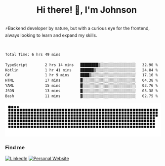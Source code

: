 <div id="user-content-toc">
  <ul align="center">
    <summary><h1 style="display: inline-block">Hi there! 👋, I'm Johnson</h1></summary>
  </ul>
</div>

⚡Backend developer by nature, but with a curious eye for the frontend, always looking to learn and expand my skills.

<br>


<!--START_SECTION:waka-->

```txt
Total Time: 6 hrs 49 mins

TypeScript        2 hrs 14 mins   ████████▒░░░░░░░░░░░░░░░░   32.90 %
Kotlin            1 hr 41 mins    ██████▒░░░░░░░░░░░░░░░░░░   24.84 %
C#                1 hr 9 mins     ████▒░░░░░░░░░░░░░░░░░░░░   17.10 %
HTML              17 mins         █░░░░░░░░░░░░░░░░░░░░░░░░   04.38 %
YAML              15 mins         █░░░░░░░░░░░░░░░░░░░░░░░░   03.76 %
JSON              13 mins         █░░░░░░░░░░░░░░░░░░░░░░░░   03.38 %
Bash              11 mins         ▓░░░░░░░░░░░░░░░░░░░░░░░░   02.75 %
```

<!--END_SECTION:waka-->

<picture>
  <source  srcset="https://github.com/joshwambere/joshwambere/blob/output/github-contribution-grid-snake-dark.svg?palette=github-dark">
  <source  srcset="https://github.com/joshwambere/joshwambere/blob/output/github-contribution-grid-snake.svg">
  <img alt="github contribution grid snake animation" src="https://github.com/joshwambere/joshwambere/blob/output/github-contribution-grid-snake.svg">
</picture>

### Find me
<a href="https://www.linkedin.com/in/dusabe-johnson" target="_blank"><img src="https://img.shields.io/badge/LinkedIn-%230077B5.svg?&style=flat&logo=linkedin&logoColor=white" alt="LinkedIn"></a>
‎‎ [![Personal Website](https://img.shields.io/badge/visit-Johnsonis.me-blue)](https://johnsonis.me/)
